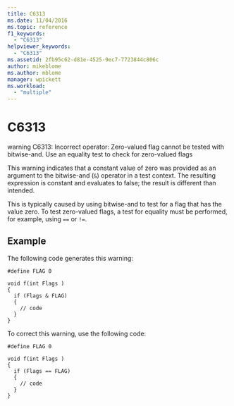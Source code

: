 ```yaml
---
title: C6313
ms.date: 11/04/2016
ms.topic: reference
f1_keywords:
  - "C6313"
helpviewer_keywords:
  - "C6313"
ms.assetid: 2fb95c62-d81e-4525-9ec7-7723844c806c
author: mikeblome
ms.author: mblome
manager: wpickett
ms.workload:
  - "multiple"
---
```

# C6313
warning C6313: Incorrect operator: Zero-valued flag cannot be tested with bitwise-and. Use an equality test to check for zero-valued flags

 This warning indicates that a constant value of zero was provided as an argument to the bitwise-and (`&`) operator in a test context. The resulting expression is constant and evaluates to false; the result is different than intended.

 This is typically caused by using bitwise-and to test for a flag that has the value zero. To test zero-valued flags, a test for equality must be performed, for example, using `==` or `!=`.

## Example
 The following code generates this warning:

```
#define FLAG 0

void f(int Flags )
{
  if (Flags & FLAG)
  {
    // code
  }
}
```

 To correct this warning, use the following code:

```
#define FLAG 0

void f(int Flags )
{
  if (Flags == FLAG)
  {
    // code
  }
}
```